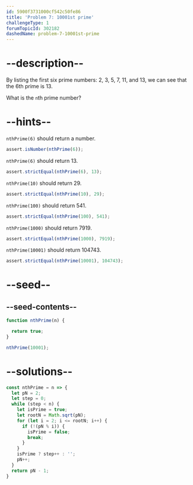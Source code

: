 ```yaml
---
id: 5900f3731000cf542c50fe86
title: 'Problem 7: 10001st prime'
challengeType: 1
forumTopicId: 302182
dashedName: problem-7-10001st-prime
---
```


# --description--

By listing the first six prime numbers: 2, 3, 5, 7, 11, and 13, we can see that the 6th prime is 13.

What is the `n`th prime number?

# --hints--

`nthPrime(6)` should return a number.

```js
assert.isNumber(nthPrime(6));
```

`nthPrime(6)` should return 13.

```js
assert.strictEqual(nthPrime(6), 13);
```

`nthPrime(10)` should return 29.

```js
assert.strictEqual(nthPrime(10), 29);
```

`nthPrime(100)` should return 541.

```js
assert.strictEqual(nthPrime(100), 541);
```

`nthPrime(1000)` should return 7919.

```js
assert.strictEqual(nthPrime(1000), 7919);
```

`nthPrime(10001)` should return 104743.

```js
assert.strictEqual(nthPrime(10001), 104743);
```

# --seed--

## --seed-contents--

```js
function nthPrime(n) {

  return true;
}

nthPrime(10001);
```

# --solutions--

```js
const nthPrime = n => {
  let pN = 2;
  let step = 0;
  while (step < n) {
    let isPrime = true;
    let rootN = Math.sqrt(pN);
    for (let i = 2; i <= rootN; i++) {
      if (!(pN % i)) {
        isPrime = false;
        break;
      }
    }
    isPrime ? step++ : '';
    pN++;
  }
  return pN - 1;
}
```
